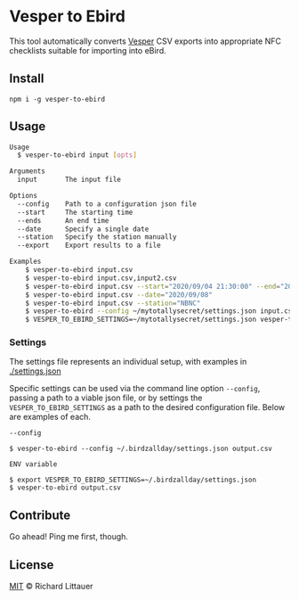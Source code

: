 # Vesper to Ebird

This tool automatically converts [Vesper](https://github.com/HaroldMills/vesper) CSV exports into appropriate NFC checklists suitable for importing into eBird.

## Install

`npm i -g vesper-to-ebird`

## Usage

```sh
Usage
  $ vesper-to-ebird input [opts]

Arguments
  input       The input file

Options
  --config    Path to a configuration json file
  --start     The starting time
  --ends      An end time
  --date      Specify a single date
  --station   Specify the station manually
  --export    Export results to a file

Examples
    $ vesper-to-ebird input.csv
    $ vesper-to-ebird input.csv,input2.csv
    $ vesper-to-ebird input.csv --start="2020/09/04 21:30:00" --end="2020/09/07 23:00:00" --export="2020-09-07 recorded"
    $ vesper-to-ebird input.csv --date="2020/09/08"
    $ vesper-to-ebird input.csv --station="NBNC"
    $ vesper-to-ebird --config ~/mytotallysecret/settings.json input.csv --date="2020/09/08"
    $ VESPER_TO_EBIRD_SETTINGS=~/mytotallysecret/settings.json vesper-to-ebird input.csv --date="2020/09/08"
```

### Settings

The settings file represents an individual setup, with examples in [./settings.json](./settings.json)

Specific settings can be used via the command line option `--config`, passing a path to a viable json file, or by settings the `VESPER_TO_EBIRD_SETTINGS` as a path to the desired configuration file. Below are examples of each.

`--config`
```
$ vesper-to-ebird --config ~/.birdzallday/settings.json output.csv
```

`ENV variable`

```
$ export VESPER_TO_EBIRD_SETTINGS=~/.birdzallday/settings.json
$ vesper-to-ebird output.csv
```

## Contribute

Go ahead! Ping me first, though.

## License

[MIT](LICENSE) © Richard Littauer
